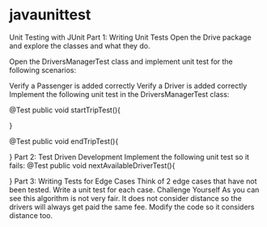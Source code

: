 # javaunittest

Unit Testing with JUnit
Part 1: Writing Unit Tests
Open the Drive package and explore the classes and what they do.

Open the DriversManagerTest class and implement unit test for the following scenarios:

Verify a Passenger is added correctly
Verify a Driver is added correctly
Implement the following unit test in the DriversManagerTest class:

   @Test
   public void startTripTest(){

   }

   @Test
   public void endTripTest(){

   }
Part 2: Test Driven Development
Implement the following unit test so it fails:
   @Test
   public void nextAvailableDriverTest(){

   }
Part 3: Writing Tests for Edge Cases
Think of 2 edge cases that have not been tested. Write a unit test for each case.
Challenge Yourself
As you can see this algorithm is not very fair. It does not consider distance so the drivers will always get paid the same fee. Modify the code so it considers distance too.
